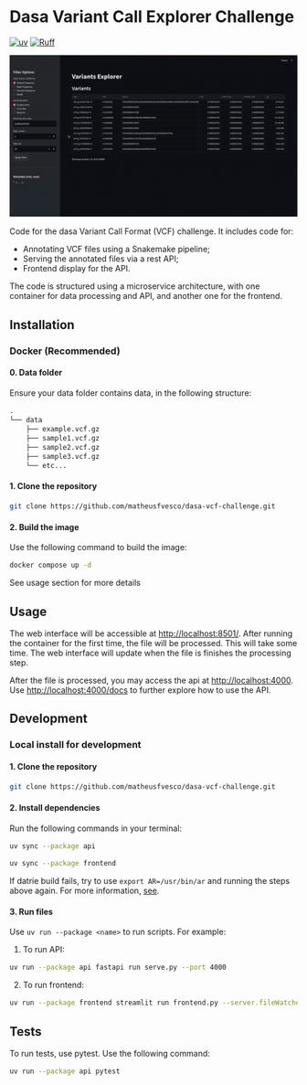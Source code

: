 # Dasa Variant Call Explorer Challenge

[![uv](https://img.shields.io/endpoint?url=https://raw.githubusercontent.com/astral-sh/uv/main/assets/badge/v0.json)](https://github.com/astral-sh/uv)
[![Ruff](https://img.shields.io/endpoint?url=https://raw.githubusercontent.com/astral-sh/ruff/main/assets/badge/v2.json)](https://github.com/astral-sh/ruff)

![Description of GIF](assets/dasa-vcf.gif)

Code for the dasa Variant Call Format (VCF) challenge. It includes code for:
 - Annotating VCF files using a Snakemake pipeline;
 - Serving the annotated files via a rest API;
 - Frontend display for the API.

The code is structured using a microservice architecture, with one container for data processing and API, and another one for the frontend.

## Installation

### Docker (Recommended)

#### 0. Data folder

Ensure your data folder contains data, in the following structure:
```
.
└── data
    ├── example.vcf.gz
    ├── sample1.vcf.gz
    ├── sample2.vcf.gz
    ├── sample3.vcf.gz
    └── etc...
```

#### 1. Clone the repository

```bash
git clone https://github.com/matheusfvesco/dasa-vcf-challenge.git
```

#### 2. Build the image

Use the following command to build the image:
```bash
docker compose up -d
```

See usage section for more details



## Usage

The web interface will be accessible at [http://localhost:8501/](http://localhost:8501/). After running the container for the first time, the file will be processed. This will take some time. The web interface will update when the file is finishes the processing step.

After the file is processed, you may access the api at [http://localhost:4000](http://localhost:4000). Use [http://localhost:4000/docs](http://localhost:4000/docs) to further explore how to use the API.

## Development

### Local install for development

#### 1. Clone the repository

```bash
git clone https://github.com/matheusfvesco/dasa-vcf-challenge.git
```

#### 2. Install dependencies

Run the following commands in your terminal:
```bash
uv sync --package api
```

```bash
uv sync --package frontend
```

If datrie build fails, try to use `export AR=/usr/bin/ar` and running the steps above again. For more information, [see](https://github.com/astral-sh/uv/issues/7525#issuecomment-2373126442).

#### 3. Run files

Use `uv run --package <name>` to run scripts. For example:

1. To run API:
```bash
uv run --package api fastapi run serve.py --port 4000
```

2. To run frontend:

```bash
uv run --package frontend streamlit run frontend.py --server.fileWatcherType none
```

## Tests

To run tests, use pytest. Use the following command:
```bash
uv run --package api pytest
```